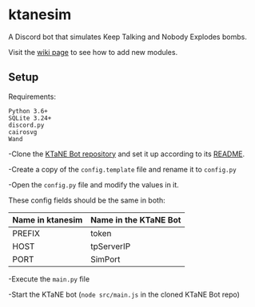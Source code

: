 # ktanesim

A Discord bot that simulates Keep Talking and Nobody Explodes bombs.

Visit the [wiki page](https://github.com/Qkrisi/ktanesim/wiki) to see how to add new modules.

## Setup

Requirements:

```
Python 3.6+
SQLite 3.24+
discord.py
cairosvg
Wand
```

 -Clone the [KTaNE Bot repository](https://github.com/qkrisi/ktanecord) and set it up according to its [README](https://github.com/Qkrisi/ktanecord/blob/master/README.md).
 
 -Create a copy of the `config.template` file and rename it to `config.py`
 
 -Open the `config.py` file and modify the values in it.
 
 These config fields should be the same in both:
 
 | Name in ktanesim | Name in the KTaNE Bot |
 | -- | -- |
 | PREFIX | token |
 | HOST | tpServerIP |
 | PORT | SimPort |

-Execute the `main.py` file

-Start the KTaNE bot (`node src/main.js` in the cloned KTaNE Bot repo)
